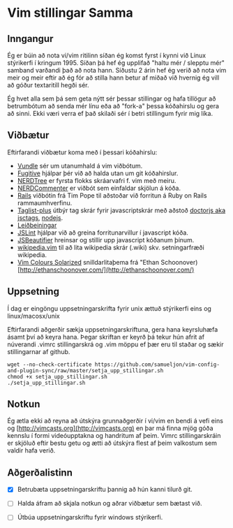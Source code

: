 # Vim stillingar Samma

## Inngangur

Ég er búin að nota vi/vim ritilinn síðan ég komst fyrst í kynni við Linux stýrikerfi í kringum 1995. Síðan þá hef ég upplifað "haltu mér / slepptu mér" samband varðandi það að nota hann. Síðustu 2 árin hef ég verið að nota vim meir og meir eftir að ég fór að stilla hann betur af miðað við hvernig ég vill að góður textaritill hegði sér. 

Ég hvet alla sem þá sem geta nýtt sér þessar stillingar og hafa tillögur að betrumbótum að senda mér línu eða að "fork-a" þessa kóðahirslu og gera að sinni. Ekki væri verra ef það skilaði sér í betri stillingum fyrir mig líka. 

## Viðbætur 

Eftirfarandi viðbætur koma með í þessari kóðahirslu:
* [Vundle](https://github.com/gmarik/vundle) sér um utanumhald á vim viðbótum. 
* [Fugitive](https://github.com/tpope/vim-fugitive) hjálpar þér við að halda utan um git kóðahirslur.
* [NERDTree](https://github.com/scrooloose/nerdtree) er fyrsta flokks skráarvafri f. vim með meiru.
* [NERDCommenter](https://github.com/scrooloose/nerdcommenter) er viðbót sem einfaldar skjölun á kóða.
* [Rails](https://github.com/tpope/vim-rails) viðbótin frá Tim Pope til aðstoðar við forritun á Ruby on Rails rammaumhverfinu.
* [Taglist-plus](https://github.com/int3/vim-taglist-plus) útbýr tag skrár fyrir
javascriptskrár með aðstoð [doctorjs aka jsctags](http://doctorjs.org/),
[nodejs](http://nodejs.org/).
* [Leiðbeiningar](http://discontinuously.com/2011/03/vim-support-javascript-taglist-plus/)
* [JSLint](https://github.com/hallettj/jslint.vim) hjálpar við að greina forritunarvillur í javascript kóða. 
* [JSBeautifier](http://www.vim.org/scripts/script.php?script_id=2727) hreinsar og stillir upp javascript kóðanum þínum. 
* [wikipedia.vim](https://github.com/vim-scripts/wikipedia.vim) til að lita wikipedia skrár (.wiki) skv. setningarfræði wikipedia.
* [Vim Colours Solarized](https://github.com/altercation/vim-colors-solarized)
snilldarlitaþema frá "Ethan Schoonover) [http://ethanschoonover.com/](http://ethanschoonover.com/)


## Uppsetning

Í dag er eingöngu uppsetningarskrifta fyrir unix ættuð stýrikerfi eins og linux/macosx/unix

Eftirfarandi aðgerðir sækja uppsetningarskriftuna, gera hana keyrsluhæfa ásamt því að keyra hana. Þegar skriftan er keyrð þá tekur hún afrit af núverandi .vimrc stillingarskrá og .vim möppu ef þær eru til staðar og sækir stillingarnar af github. 
```SHELL
wget --no-check-certificate https://github.com/samueljon/vim-config-and-plugin-sync/raw/master/setja_upp_stillingar.sh
chmod +x setja_upp_stillingar.sh
./setja_upp_stillingar.sh
```

## Notkun

Ég ætla ekki að reyna að útskýra grunnaðgerðir í vi/vim en bendi á vefi eins og
[http://vimcasts.org](http://vimcasts.org) en þar má finna mjög góða kennslu í formi videóupptakna og handritum af þeim. Vimrc stillingarskráin er skjöluð eftir bestu getu og ætti að útskýra flest af þeim valkostum sem valdir hafa verið.

## Aðgerðalistinn

* [x] Betrubæta uppsetningarskriftu þannig að hún kanni tilurð git.
* [ ] Halda áfram að skjala notkun og aðrar viðbætur sem bætast við. 
* [ ] Útbúa uppsetningarskriftu fyrir windows stýrikerfi. 

